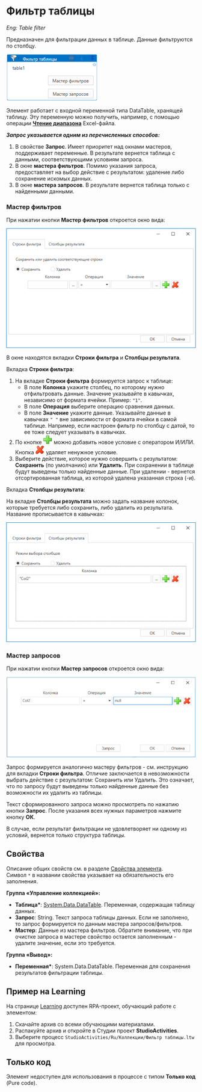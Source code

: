 # Фильтр таблицы
*Eng: Table filter*

Предназначен для фильтрации данных в таблице. Данные фильтруются по столбцу. 

![](../../../resources/activities/basic/coll/new-filter-of-table.png)

Элемент работает с входной переменной типа DataTable, хранящей таблицу. Эту переменную можно получить, например, с помощью операции [**Чтение диапазона**](https://docs.primo-rpa.ru/primo-rpa/g\_elements/osnovnye-elementy/prilozhenie-excel/el\_excel\_readrange) Excel-файла.

_**Запрос указывается одним из перечисленных способов:**_

1. В свойстве **Запрос**. Имеет приоритет над окнами мастеров, поддерживает переменные. В результате вернется таблица с данными, соответствующими условиям запроса.
2. В окне **мастера фильтров**. Помимо указания запроса, предоставляет на выбор действие с результатом: удаление либо сохранение искомых данных.
3. В окне **мастера запросов**. В результате вернется таблица только с найденными данными.

### Мастер фильтров

При нажатии кнопки **Мастер фильтров** откроется окно вида:

![](../../../resources/activities/basic/coll/table-filter-wizard.png)

В окне находятся вкладки **Строки фильтра** и **Столбцы результата**.

Вкладка **Строки фильтра**:

1. На вкладке **Строки фильтра** формируется запрос к таблице:
   * В поле **Колонка** укажите столбец, по которому нужно отфильтровать данные. Значение указывайте в кавычках, независимо от формата ячейки. Пример: `"1"`.
   * В поле **Операция** выберите операцию сравнения данных.
   * В поле **Значение** укажите данные. Указывайте данные в кавычках `" "` вне зависимости от формата ячейки в самой таблице. Например, если настроен фильтр по столбцу с датой, то ее тоже следует указывать в кавычках.
2. По кнопке ![](../../../resources/activities/basic/coll/12-2-3-1-1-1-1.png) можно добавить новое условие с оператором И/ИЛИ. Кнопка ![](../../../resources/activities/basic/coll/13-1-1-2-1-1-1-4.png) удаляет ненужное условие.
3. Выберите действие, которое нужно совершить с результатом: **Сохранить** (по умолчанию) или **Удалить**. При сохранении в таблице будут выведены только найденные данные. При удалении - вернется отсортированная таблица, из которой удалена указанная строка (-и).

Вкладка **Столбцы результата**:

На вкладке **Столбцы результата** можно задать название колонок, которые требуется либо сохранить, либо удалить из результата. Название прописывается в кавычках:

![](../../../resources/activities/basic/coll/tab-with-result-col.png)

### Мастер запросов

При нажатии кнопки **Мастер запросов** откроется окно вида:

![](../../../resources/activities/basic/coll/фильтр-таблицы.-условие.png)

Запрос формируется аналогично мастеру фильтров - см. инструкцию для вкладки **Строки фильтра**. Отличие заключается в невозможности выбрать действие с результатом: Сохранить или Удалить. Это означает, что по запросу будут выведены только найденные данные без возможности их удалить из таблицы.

Текст сформированного запроса можно просмотреть по нажатию кнопки **Запрос**. После указания всех нужных параметров нажмите кнопку **ОК**.

В случае, если результат фильтрации не удовлетворяет ни одному из условий, вернется только структура таблицы.

## Свойства

Описание общих свойств см. в разделе [Свойства элемента](https://docs.primo-rpa.ru/primo-rpa/primo-studio/process/elements#svoistva-elementa).\
Символ `*` в названии свойства указывает на обязательность его заполнения.

**Группа «Управление коллекцией»:**

* **Таблица\***: [System.Data.DataTable](https://learn.microsoft.com/ru-ru/dotnet/api/system.data.datatable?view=net-5.0). Переменная, содержащая таблицу данных.
* **Запрос**: String. Текст запроса таблицы данных. Если не заполнено, то запрос формируется по данным мастера запросов/фильтров.
* **Мастер**: Данные из мастера фильтров. Обратите внимание, что при очистке запроса в мастере свойство остается заполненным - удалите значение, если это требуется.


**Группа «Вывод»:**
* **Переменная\***: System.Data.DataTable. Переменная для сохранения результатов фильтрации таблицы.


## Пример на Learning

На странице [Learning](https://github.com/PrimoRPA/Learning) доступен RPA-проект, обучающий работе с элементом:

1. Скачайте архив со всеми обучающими материалами. 
2. Распакуйте архив и откройте в Студии проект **StudioActivities**.
3. Выберите процесс `StudioActivities/Ru/Коллекции/Фильтр таблицы.ltw` для просмотра.


## Только код

Элемент недоступен для использования в процессе с типом **Только код** (Pure code).

